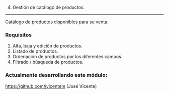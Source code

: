 4. Gestión de catálogo de productos.
---------------------------
Catálogo de productos disponibles para su venta.

### Requisitos
 1. Alta, baja y edición de productos.
 2. Listado de productos.
  1. Ordenación de productos por los diferentes campos.
  2. Filtrado / búsqueda de productos.

### Actualmente desarrollando este módulo:
https://github.com/jvicentem (José Vicente)
